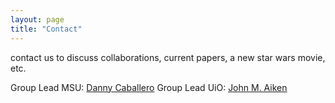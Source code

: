 ```yaml
---
layout: page
title: "Contact"
---
```


contact us to discuss collaborations, current papers, a new star wars movie, etc.

Group Lead MSU: [Danny Caballero](https://dannycab.github.io/)
Group Lead UiO: [John M. Aiken](http://johnmaiken.com/)
